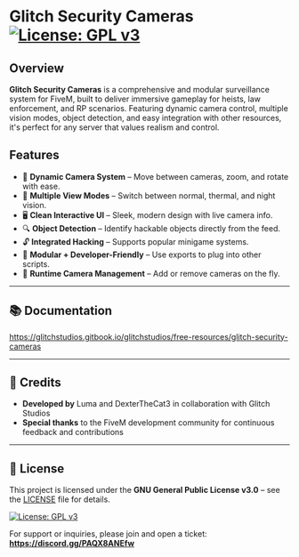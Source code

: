 # Glitch Security Cameras [![License: GPL v3](https://img.shields.io/badge/License-GPLv3-blue.svg)](https://www.gnu.org/licenses/gpl-3.0)

## Overview
**Glitch Security Cameras** is a comprehensive and modular surveillance system for FiveM, built to deliver immersive gameplay for heists, law enforcement, and RP scenarios. Featuring dynamic camera control, multiple vision modes, object detection, and easy integration with other resources, it's perfect for any server that values realism and control.

## Features
- 🎥 **Dynamic Camera System** – Move between cameras, zoom, and rotate with ease.
- 🌌 **Multiple View Modes** – Switch between normal, thermal, and night vision.
- 🖥️ **Clean Interactive UI** – Sleek, modern design with live camera info.
- 🔍 **Object Detection** – Identify hackable objects directly from the feed.
- 🔓 **Integrated Hacking** – Supports popular minigame systems.
- 🧩 **Modular + Developer-Friendly** – Use exports to plug into other scripts.
- 🔄 **Runtime Camera Management** – Add or remove cameras on the fly.

---

## 📚 Documentation

https://glitchstudios.gitbook.io/glitchstudios/free-resources/glitch-security-cameras

---

## 📜 Credits

- **Developed by** Luma and DexterTheCat3 in collaboration with Glitch Studios  
- **Special thanks** to the FiveM development community for continuous feedback and contributions  

---

## 📜 License

This project is licensed under the **GNU General Public License v3.0** – see the [LICENSE](LICENSE) file for details.  

[![License: GPL v3](https://img.shields.io/badge/License-GPLv3-blue.svg)](https://www.gnu.org/licenses/gpl-3.0)

For support or inquiries, please join and open a ticket: **https://discord.gg/PAQX8ANEfw**
